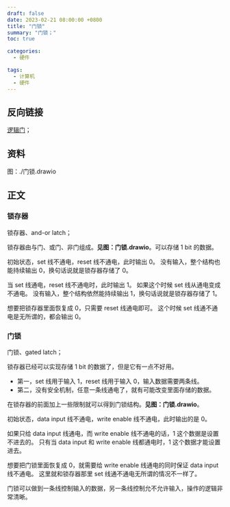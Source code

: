 ```yaml
---
draft: false
date: 2023-02-21 08:00:00 +0800
title: "门锁"
summary: "门锁；"
toc: true

categories:
  - 硬件

tags:
  - 计算机
  - 硬件
---
```


## 反向链接

[逻辑门](/计算机/硬件/逻辑门)；

## 资料

图：./门锁.drawio

## 正文

### 锁存器

锁存器、and-or latch；

锁存器由与门、或门、非门组成。**见图：门锁.drawio**。可以存储 1 bit 的数据。

初始状态，set 线不通电，reset 线不通电，此时输出 0。
没有输入，整个结构也能持续输出 0，换句话说就是锁存器存储了 0。

当 set 线通电，reset 线不通电时，此时输出 1。
如果这个时候 set 线从通电变成不通电。
没有输入，整个结构依然能持续输出 1，换句话说就是锁存器存储了 1。

想要把锁存器里面恢复成 0，只需要 reset 线通电即可。
这个时候 set 线通不通电是无所谓的，都会输出 0。

### 门锁

门锁、gated latch；

锁存器已经可以实现存储 1 bit 的数据了，但是它有一点不好用。

- 第一，set 线用于输入 1，reset 线用于输入 0，输入数据需要两条线。
- 第二，没有安全机制，任意一条线通电了，就有可能改变里面存储的数据。

在锁存器的前面加上一些限制就可以得到门锁结构。**见图：门锁.drawio**。

初始状态，data input 线不通电，write enable 线不通电，此时输出的是 0。

如果只给 data input 线通电，而 write enable 线不通电的话，1 这个数据是设置不进去的。
只有当 data input 和 write enable 线都通电时，1 这个数据才能设置进去。

想要把门锁里面恢复成 0，就需要给 write enable 线通电的同时保证 data input 线不通电。
这里就和锁存器那里 set 线通不通电无所谓的情况不一样了。

门锁可以做到一条线控制输入的数据，另一条线控制允不允许输入，操作的逻辑非常清晰。
